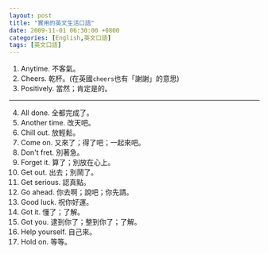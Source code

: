 ```yaml
---
layout: post
title: "實用的英文生活口語"
date: 2009-11-01 06:30:00 +0800
categories: [English,英文口語]
tags: [英文口語]
---
```



1. Anytime. 不客氣。
2. Cheers. 乾杯。(在英國`cheers`也有「謝謝」的意思)
3. Positively. 當然；肯定是的。

---

4. All done. 全都完成了。
5. Another time. 改天吧。
6. Chill out. 放輕鬆。
7. Come on. 又來了；得了吧；一起來吧。
8. Don't fret. 別著急。
9. Forget it. 算了；別放在心上。
10. Get out. 出去；別鬧了。
11. Get serious. 認真點。
12. Go ahead. 你去啊；說吧；你先請。
13. Good luck. 祝你好運。
14. Got it. 懂了；了解。
15. Got you. 逮到你了；整到你了；了解。
16. Help yourself. 自己來。
17. Hold on. 等等。
